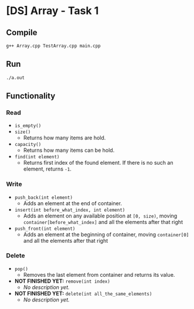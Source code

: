# [DS] Array - Task 1
<!-- Made on C++11 -->

## Compile
```bash
g++ Array.cpp TestArray.cpp main.cpp
```

## Run
```bash
./a.out
```

## Functionality
### Read
- `is_empty()`
- `size()`
  - Returns how many items are hold.
- `capacity()`
  - Returns how many items can be hold.
- `find(int element)`
  - Returns first index of the found element.
    If there is no such an element, returns `-1`.

### Write
- `push_back(int element)`
  - Adds an element at the end of container.
- `insert(int before_what_index, int element)`
  - Adds an element on any available position at `[0, size)`,
    moving `container[before_what_index]` and all the elements after that right
- `push_front(int element)`
  - Adds an element at the beginning of container,
    moving `container[0]` and all the elements after that right

### Delete
- `pop()`
  - Removes the last element from container
    and returns its value.
- **NOT FINISHED YET:** `remove(int index)`
  - _No description yet._
- **NOT FINISHED YET:** `delete(int all_the_same_elements)`
  - _No description yet._
